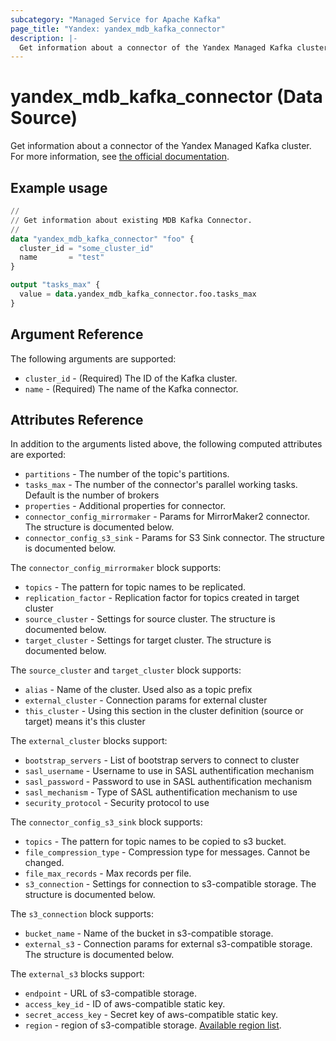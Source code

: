 ```yaml
---
subcategory: "Managed Service for Apache Kafka"
page_title: "Yandex: yandex_mdb_kafka_connector"
description: |-
  Get information about a connector of the Yandex Managed Kafka cluster.
---
```


# yandex_mdb_kafka_connector (Data Source)

Get information about a connector of the Yandex Managed Kafka cluster. For more information, see [the official documentation](https://yandex.cloud/docs/managed-kafka/concepts).

## Example usage

```terraform
//
// Get information about existing MDB Kafka Connector.
//
data "yandex_mdb_kafka_connector" "foo" {
  cluster_id = "some_cluster_id"
  name       = "test"
}

output "tasks_max" {
  value = data.yandex_mdb_kafka_connector.foo.tasks_max
}
```

## Argument Reference

The following arguments are supported:

* `cluster_id` - (Required) The ID of the Kafka cluster.
* `name` - (Required) The name of the Kafka connector.

## Attributes Reference

In addition to the arguments listed above, the following computed attributes are exported:

* `partitions` - The number of the topic's partitions.
* `tasks_max` - The number of the connector's parallel working tasks. Default is the number of brokers
* `properties` - Additional properties for connector.
* `connector_config_mirrormaker` - Params for MirrorMaker2 connector. The structure is documented below.
* `connector_config_s3_sink` - Params for S3 Sink connector. The structure is documented below.

The `connector_config_mirrormaker` block supports:
* `topics` - The pattern for topic names to be replicated.
* `replication_factor` - Replication factor for topics created in target cluster
* `source_cluster` - Settings for source cluster. The structure is documented below.
* `target_cluster` - Settings for target cluster. The structure is documented below.

The `source_cluster` and `target_cluster` block supports:
* `alias` - Name of the cluster. Used also as a topic prefix
* `external_cluster` - Connection params for external cluster
* `this_cluster` - Using this section in the cluster definition (source or target) means it's this cluster

The `external_cluster` blocks support:
* `bootstrap_servers` - List of bootstrap servers to connect to cluster
* `sasl_username` - Username to use in SASL authentification mechanism
* `sasl_password` - Password to use in SASL authentification mechanism
* `sasl_mechanism` - Type of SASL authentification mechanism to use
* `security_protocol` - Security protocol to use

The `connector_config_s3_sink` block supports:
* `topics` - The pattern for topic names to be copied to s3 bucket.
* `file_compression_type` - Сompression type for messages. Cannot be changed.
* `file_max_records` - Max records per file.
* `s3_connection` - Settings for connection to s3-compatible storage. The structure is documented below.

The `s3_connection` block supports:
* `bucket_name` - Name of the bucket in s3-compatible storage.
* `external_s3` - Connection params for external s3-compatible storage. The structure is documented below.

The `external_s3` blocks support:
* `endpoint` - URL of s3-compatible storage.
* `access_key_id` - ID of aws-compatible static key.
* `secret_access_key` - Secret key of aws-compatible static key.
* `region` - region of s3-compatible storage. [Available region list](https://docs.aws.amazon.com/AWSJavaSDK/latest/javadoc/com/amazonaws/regions/Regions.html).
